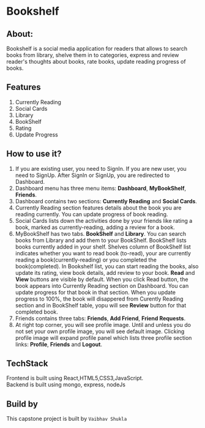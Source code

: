 # Bookshelf

## About:
Bookshelf is a social media application for readers that allows to search books from library, shelve them in to categories, express and review reader's thoughts about books, rate books, update reading progress of books.

## Features
1. Currently Reading
2. Social Cards
3. Library
4. BookShelf
5. Rating
6. Update Progress

## How to use it?
1. If you are existing user, you need to SignIn. If you are new user, you need to SignUp. After SignIn or SignUp, you are redirected to Dashboard.
2. Dashboard menu has three menu items: **Dashboard**, **MyBookShelf**, **Friends**.
3. Dashboard contains two sections: **Currently Reading** and **Social Cards**. 
4. Currently Reading section features details about the book you are reading currently. You can update progress of book reading.
5. Social Cards lists down the activities done by your friends like rating a book, marked as currently-reading, adding a review for a book.
6. MyBookShelf has two tabs. **BookShelf** and **Library**. You can search books from Library and add them to your BookShelf. BookShelf lists books currently added in your shelf. Shelves column of BookShelf list indicates whether you want to read book (to-read), your are currently reading a book(currently-reading) or you completed the book(completed). In Bookshelf list, you can start reading the books, also update its rating, view book details, add review to your book. **Read** and **View** buttons are visible by default. When you click Read button, the book appears into Currently Reading section on Dashboard. You can update progress for that book in that section. When you update progress to 100%, the book will disappered from Curently Reading section and in BookShelf table, yopu will see **Review** button for that completed book.
7. Friends contains three tabs: **Friends**, **Add Friend**, **Friend Requests**.
8. At right top corner, you will see profile image. Until and unless you do not set your own profile image, you will
see default image. Clicking profile image will expand profile panel which lists three profile section links: **Profile**, **Friends** and **Logout**.

## TechStack
Frontend is built using React,HTML5,CSS3,JavaScript.\
Backend is built using mongo, express, nodeJs

## Build by
This capstone project is built by `Vaibhav Shukla`

